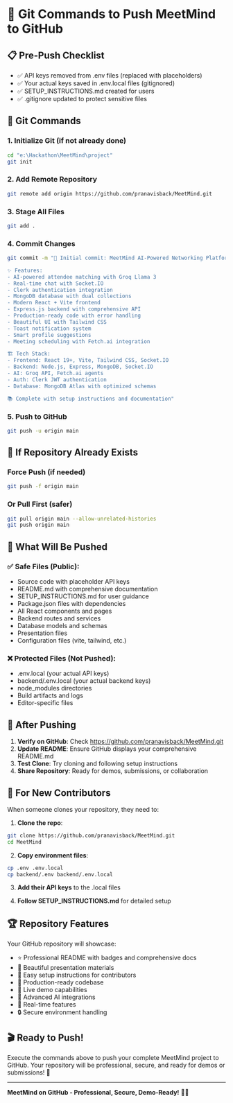 # 🚀 Git Commands to Push MeetMind to GitHub

## 📋 Pre-Push Checklist
- ✅ API keys removed from .env files (replaced with placeholders)
- ✅ Your actual keys saved in .env.local files (gitignored)
- ✅ SETUP_INSTRUCTIONS.md created for users
- ✅ .gitignore updated to protect sensitive files

## 🔧 Git Commands

### 1. Initialize Git (if not already done)
```bash
cd "e:\Hackathon\MeetMind\project"
git init
```

### 2. Add Remote Repository
```bash
git remote add origin https://github.com/pranavisback/MeetMind.git
```

### 3. Stage All Files
```bash
git add .
```

### 4. Commit Changes
```bash
git commit -m "🎉 Initial commit: MeetMind AI-Powered Networking Platform

✨ Features:
- AI-powered attendee matching with Groq Llama 3
- Real-time chat with Socket.IO
- Clerk authentication integration
- MongoDB database with dual collections
- Modern React + Vite frontend
- Express.js backend with comprehensive API
- Production-ready code with error handling
- Beautiful UI with Tailwind CSS
- Toast notification system
- Smart profile suggestions
- Meeting scheduling with Fetch.ai integration

🏗️ Tech Stack:
- Frontend: React 19+, Vite, Tailwind CSS, Socket.IO
- Backend: Node.js, Express, MongoDB, Socket.IO
- AI: Groq API, Fetch.ai agents
- Auth: Clerk JWT authentication
- Database: MongoDB Atlas with optimized schemas

📚 Complete with setup instructions and documentation"
```

### 5. Push to GitHub
```bash
git push -u origin main
```

## 🔄 If Repository Already Exists

### Force Push (if needed)
```bash
git push -f origin main
```

### Or Pull First (safer)
```bash
git pull origin main --allow-unrelated-histories
git push origin main
```

## 📝 What Will Be Pushed

### ✅ Safe Files (Public):
- Source code with placeholder API keys
- README.md with comprehensive documentation
- SETUP_INSTRUCTIONS.md for user guidance
- Package.json files with dependencies
- All React components and pages
- Backend routes and services
- Database models and schemas
- Presentation files
- Configuration files (vite, tailwind, etc.)

### ❌ Protected Files (Not Pushed):
- .env.local (your actual API keys)
- backend/.env.local (your actual backend keys)
- node_modules directories
- Build artifacts and logs
- Editor-specific files

## 🎯 After Pushing

1. **Verify on GitHub**: Check https://github.com/pranavisback/MeetMind.git
2. **Update README**: Ensure GitHub displays your comprehensive README.md
3. **Test Clone**: Try cloning and following setup instructions
4. **Share Repository**: Ready for demos, submissions, or collaboration

## 🔑 For New Contributors

When someone clones your repository, they need to:

1. **Clone the repo**:
```bash
git clone https://github.com/pranavisback/MeetMind.git
cd MeetMind
```

2. **Copy environment files**:
```bash
cp .env .env.local
cp backend/.env backend/.env.local
```

3. **Add their API keys** to the .local files

4. **Follow SETUP_INSTRUCTIONS.md** for detailed setup

## 🏆 Repository Features

Your GitHub repository will showcase:
- ⭐ Professional README with badges and comprehensive docs
- 🎨 Beautiful presentation materials
- 🔧 Easy setup instructions for contributors
- 🚀 Production-ready codebase
- 📱 Live demo capabilities
- 🤖 Advanced AI integrations
- 💬 Real-time features
- 🔒 Secure environment handling

## 🎬 Ready to Push!

Execute the commands above to push your complete MeetMind project to GitHub. Your repository will be professional, secure, and ready for demos or submissions! 🚀

---

**MeetMind on GitHub - Professional, Secure, Demo-Ready!** 🧠✨
